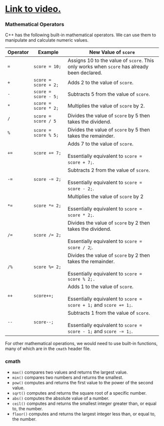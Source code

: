 # [Link to video.](https://www.youtube.com/watch?v=Y0ZafkaSpZU&list=PLVD25niNi0BliJx0Rnr1DB6HdsL5oy5kJ)

### Mathematical Operators

C++ has the following built-in mathematical operators. We can use them to manipulate and calculate numeric values.

| Operator | Example | New Value of `score` |
| --- | --- | ---- |
| `=` | `score = 10;` | Assigns 10 to the value of `score`. This only works when `score` has already been declared. |
| `+` | `score = score + 2;` | Adds 2 to the value of `score`. |
| `-` | `score = score - 5;` | Subtracts 5 from the value of `score`. |
| `*` | `score = score * 2;` | Multiplies the value of `score` by 2. |
| `/` | `score = score / 5` | Divides the value of `score` by 5 then takes the dividend. |
| `%` | `score = score % 5;` | Divides the value of `score` by 5 then takes the remainder. |
| `+=` | `score += 7;` | Adds 7 to the value of `score`.<br><br/>Essentially equivalent to `score = score + 7;`. |
| `-=` | `score -= 2;` | Subtracts 2 from the value of `score`.<br><br/>Essentially equivalent to `score = score - 2;`. |
| `*=` | `score *= 2;` | Multiplies the value of `score` by 2<br><br/> Essentially equivalent to `score = score * 2;`. |
| `/=` | `score /= 2;` | Divides the value of `score` by 2 then takes the dividend.<br><br/>Essentially equivalent to `score = score / 2`;. |
| `/%` | `score %= 2;` | Divides the value of `score` by 2 then takes the remainder.<br><br/>Essentially equivalent to `score = score % 2;.` |
| `++` | `score++;` | Adds 1 to the value of `score`.<br><br/>Essentially equivalent to `score = score + 1;` and `score += 1;`. |
| `--` | `score--;` | Subtracts 1 from the value of `score`.<br><br/>Essentially equivalent to `score = score - 1;` and `score -= 1;`. |

For other mathematical operations, we would need to use built-in functions, many of which are in the `cmath` header file.

### cmath

* `max()` compares two values and returns the largest value.
* `min()` compares two numbers and returns the smallest.
* `pow()` computes and returns the first value to the power of the second value.
* `sqrt()` computes and returns the square root of a specific number.
* `abs()` computes the absolute value of a number.
* `ceil()` computes and returns the smallest integer greater than, or equal to, the number.
* `floor()` computes and returns the largest integer less than, or equal to, the number.
